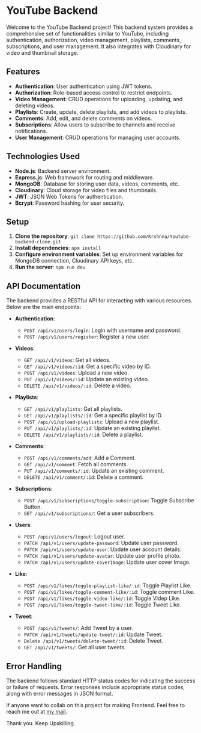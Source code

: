 
# YouTube Backend

Welcome to the YouTube Backend project! This backend system provides a comprehensive set of functionalities similar to YouTube, including authentication, authorization, video management, playlists, comments, subscriptions, and user management. It also integrates with Cloudinary for video and thumbnail storage.

## Features

- **Authentication**: User authentication using JWT tokens.
- **Authorization**: Role-based access control to restrict endpoints.
- **Video Management**: CRUD operations for uploading, updating, and deleting videos.
- **Playlists**: Create, update, delete playlists, and add videos to playlists.
- **Comments**: Add, edit, and delete comments on videos.
- **Subscriptions**: Allow users to subscribe to channels and receive notifications.
- **User Management**: CRUD operations for managing user accounts.

## Technologies Used

- **Node.js**: Backend server environment.
- **Express.js**: Web framework for routing and middleware.
- **MongoDB**: Database for storing user data, videos, comments, etc.
- **Cloudinary**: Cloud storage for video files and thumbnails.
- **JWT**: JSON Web Tokens for authentication.
- **Bcrypt**: Password hashing for user security.

## Setup

1. **Clone the repository**: `git clone https://github.com/Krshnna/Youtube-backend-clone.git`
2. **Install dependencies**: `npm install`
3. **Configure environment variables**: Set up environment variables for MongoDB connection, Cloudinary API keys, etc.
4. **Run the server**: `npm run dev`

## API Documentation

The backend provides a RESTful API for interacting with various resources. Below are the main endpoints:

- **Authentication**:
  - `POST /api/v1/users/login`: Login with username and password.
  - `POST /api/v1/users/register`: Register a new user.

- **Videos**:
  - `GET /api/v1/videos`: Get all videos.
  - `GET /api/v1/videos/:id`: Get a specific video by ID.
  - `POST /api/v1/videos`: Upload a new video.
  - `PUT /api/v1/videos/:id`: Update an existing video.
  - `DELETE /api/v1/videos/:id`: Delete a video.

- **Playlists**: 
  - `GET /api/v1/playlists`: Get all playlists.
  - `GET /api/v1/playlists/:id`: Get a specific playlist by ID.
  - `POST /api/v1/upload-playlists`: Upload a new playlist.
  - `PUT /api/v1/playlists/:id`: Update an existing playlist.
  - `DELETE /api/v1/playlists/:id`: Delete a playlist.

- **Comments**: 
  - `POST /api/v1/comments/add`: Add a Comment.
  - `GET /api/v1/comment`: Fetch all comments.
  - `PUT /api/v1/comments/:id`: Update an existing comment.
  - `DELETE /api/v1/comment/:id`: Delete a comment.

- **Subscriptions**: 
  - `POST /api/v1/subscriptions/toggle-subscription`: Toggle Subscribe Button.
  - `GET /api/v1/subscriptions/`: Get a user subscribers.

- **Users**: 
  - `POST /api/v1/users/logout`: Logout user.
  - `PATCH /api/v1/users/update-password`: Update user password.
  - `PATCH /api/v1/users/update-user`: Update user account details.
  - `PATCH /api/v1/users/update-avatar`: Update user profile photo.
  - `PATCH /api/v1/users/update-coverImage`: Update user cover Image.
    
- **Like**: 
  - `POST /api/v1/likes/toggle-playlist-like/:id`: Toggle Playlist Like.
  - `POST /api/v1/likes/toggle-comment-like/:id`: Toggle comment Like.
  - `POST /api/v1/likes/toggle-video-like/:id`: Toggle Videp Like.
  - `POST /api/v1/likes/toggle-tweet-like/:id`: Toggle Tweet Like.

- **Tweet**:
  - `POST /api/v1/tweets/`: Add Tweet by a user.
  - `PATCH /api/v1/tweets/update-tweet/:id`: Update Tweet.
  - `Delete /api/v1/tweets/delete-tweet/:id`: Delete Tweet.
  - `GET /api/v1/tweets/`: Get all user tweets.


## Error Handling

The backend follows standard HTTP status codes for indicating the success or failure of requests. Error responses include appropriate status codes, along with error messages in JSON format.

If anyone want to collab on this project for making Frontend. Feel free to reach me out at [my mail](krishnnna.kapoor@gmail.com]).

Thank you. Keep Upskilling.
